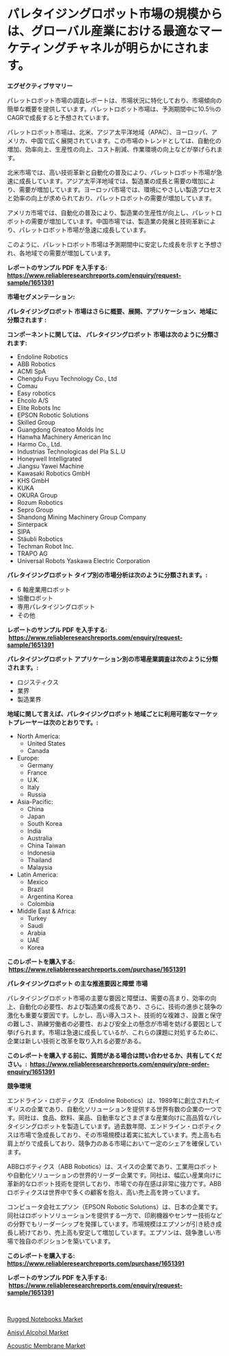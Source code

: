 <p><h1>パレタイジングロボット市場の規模からは、グローバル産業における最適なマーケティングチャネルが明らかにされます。</h1></p><p><strong>エグゼクティブサマリー</strong></p>
<p><p>パレットロボット市場の調査レポートは、市場状況に特化しており、市場傾向の簡単な概要を提供しています。パレットロボット市場は、予測期間中に10.5％のCAGRで成長すると予想されています。</p><p>パレットロボット市場は、北米、アジア太平洋地域（APAC）、ヨーロッパ、アメリカ、中国で広く展開されています。この市場のトレンドとしては、自動化の増加、効率向上、生産性の向上、コスト削減、作業環境の向上などが挙げられます。</p><p>北米市場では、高い技術革新と自動化の普及により、パレットロボット市場が急速に成長しています。アジア太平洋地域では、製造業の成長と需要の増加により、需要が増加しています。ヨーロッパ市場では、環境にやさしい製造プロセスと効率の向上が求められており、パレットロボットの需要が増加しています。</p><p>アメリカ市場では、自動化の普及により、製造業の生産性が向上し、パレットロボットの需要が増加しています。中国市場では、製造業の発展と技術革新により、パレットロボット市場が急速に成長しています。</p><p>このように、パレットロボット市場は予測期間中に安定した成長を示すと予想され、各地域での需要が増加しています。</p></p>
<p><strong>レポートのサンプル PDF を入手する: <a href="https://www.reliableresearchreports.com/enquiry/request-sample/1651391">https://www.reliableresearchreports.com/enquiry/request-sample/1651391</a></strong></p>
<p><strong>市場セグメンテーション:</strong></p>
<p><strong> パレタイジングロボット 市場はさらに概要、展開、アプリケーション、地域に分類されます :</strong></p>
<p><strong>コンポーネントに関しては、 パレタイジングロボット 市場は次のように分類されます: &nbsp;</strong></p>
<p><ul><li>Endoline Robotics</li><li>ABB Robotics</li><li>ACMI SpA</li><li>Chengdu Fuyu Technology Co., Ltd</li><li>Comau</li><li>Easy robotics</li><li>Ehcolo A/S</li><li>Elite Robots Inc</li><li>EPSON Robotic Solutions</li><li>Skilled Group</li><li>Guangdong Greatoo Molds Inc</li><li>Hanwha Machinery American Inc</li><li>Harmo Co., Ltd.</li><li>Industrias Technologicas del Pla S.L.U</li><li>Honeywell Intelligrated</li><li>Jiangsu Yawei Machine</li><li>Kawasaki Robotics GmbH</li><li>KHS GmbH</li><li>KUKA</li><li>OKURA Group</li><li>Rozum Robotics</li><li>Sepro Group</li><li>Shandong Mining Machinery Group Company</li><li>Sinterpack</li><li>SIPA</li><li>Stäubli Robotics</li><li>Techman Robot Inc.</li><li>TRAPO AG</li><li>Universal Robots
    Yaskawa Electric Corporation</li></ul></p>
<p><strong> パレタイジングロボット タイプ別の市場分析は次のように分類されます。:</strong></p>
<p><ul><li>6 軸産業用ロボット</li><li>協働ロボット</li><li>専用パレタイジングロボット</li><li>その他</li></ul></p>
<p><strong>レポートのサンプル PDF を入手する: &nbsp;<a href="https://www.reliableresearchreports.com/enquiry/request-sample/1651391">https://www.reliableresearchreports.com/enquiry/request-sample/1651391</a></strong></p>
<p><strong> パレタイジングロボット アプリケーション別の市場産業調査は次のように分類されます。:</strong></p>
<p><ul><li>ロジスティクス</li><li>業界</li><li>製造業界</li></ul></p>
<p><strong>地域に関して言えば、パレタイジングロボット 地域ごとに利用可能なマーケットプレーヤーは次のとおりです。:</strong></p>
<p><ul>
    <li>
        North America:
        <ul>
            <li>United States</li>
            <li>Canada</li>
        </ul>
    </li>
    <li>
        Europe:
        <ul>
            <li>Germany</li>
            <li>France</li>
            <li>U.K.</li>
            <li>Italy</li>
            <li>Russia</li>
        </ul>
    </li>
    <li>
        Asia-Pacific:
        <ul>
            <li>China</li>
            <li>Japan</li>
            <li>South Korea</li>
            <li>India</li>
            <li>Australia</li>
            <li>China Taiwan</li>
            <li>Indonesia</li>
            <li>Thailand</li>
            <li>Malaysia</li>
        </ul>
    </li>
    <li>
        Latin America:
        <ul>
            <li>Mexico</li>
            <li>Brazil</li>
            <li>Argentina Korea</li>
            <li>Colombia</li>
        </ul>
    </li>
    <li>
        Middle East & Africa:
        <ul>
            <li>Turkey</li>
            <li>Saudi</li>
            <li>Arabia</li>
            <li>UAE</li>
            <li>Korea</li>
        </ul>
    </li>
    </ul></p>
<p><strong>このレポートを購入する: &nbsp;<a href="https://www.reliableresearchreports.com/purchase/1651391">https://www.reliableresearchreports.com/purchase/1651391</a></strong></p>
<p><strong>パレタイジングロボット の主な推進要因と障壁 市場</strong></p>
<p><p>パレタイジングロボット市場の主要な要因と障壁は、需要の高まり、効率の向上、自動化の必要性、および製造業の成長であり、さらに、技術の進歩と競争の激化も重要な要因です。しかし、高い導入コスト、技術的な複雑さ、設置と保守の難しさ、熟練労働者の必要性、および安全上の懸念が市場を妨げる要因として挙げられます。市場は急速に成長しているが、これらの課題に対処するために、企業は新しい技術と改革を取り入れる必要がある。</p></p>
<p><strong>このレポートを購入する前に、質問がある場合は問い合わせるか、共有してください。:&nbsp; <a href="https://www.reliableresearchreports.com/enquiry/pre-order-enquiry/1651391">https://www.reliableresearchreports.com/enquiry/pre-order-enquiry/1651391</a></strong></p>
<p><strong>競争環境</strong></p>
<p><p>エンドライン・ロボティクス（Endoline Robotics）は、1989年に創立されたイギリスの企業であり、自動化ソリューションを提供する世界有数の企業の一つです。同社は、食品、飲料、薬品、自動車などさまざまな産業向けに高品質なパレタイジングロボットを製造しています。過去数年間、エンドライン・ロボティクスは市場で急成長しており、その市場規模は着実に拡大しています。売上高も右肩上がりで成長しており、競争力のある市場において一定のシェアを確保しています。</p><p>ABBロボティクス（ABB Robotics）は、スイスの企業であり、工業用ロボットや自動化ソリューションの世界的リーダー企業です。同社は、幅広い産業向けに革新的なロボット技術を提供しており、市場での存在感は非常に強力です。ABBロボティクスは世界中で多くの顧客を抱え、高い売上高を誇っています。</p><p>コンピュータ会社エプソン（EPSON Robotic Solutions）は、日本の企業です。同社はロボットソリューションを提供する一方で、印刷機器やセンサー技術などの分野でもリーダーシップを発揮しています。市場規模はエプソンが引き続き成長し続けており、売上高も安定して増加しています。エプソンは、競争激しい市場で独自のポジションを築いています。</p></p>
<p><strong>このレポートを購入する: &nbsp; <a href="https://www.reliableresearchreports.com/purchase/1651391">https://www.reliableresearchreports.com/purchase/1651391</a></strong></p>
<p><strong>レポートのサンプル PDF を入手する: &nbsp;<a href="https://www.reliableresearchreports.com/enquiry/request-sample/1651391">https://www.reliableresearchreports.com/enquiry/request-sample/1651391</a></strong><strong></strong></p>
<p>&nbsp;</p>
<p><p><a href="https://github.com/mahnoor2003/Market-Research-Report-List-3/blob/main/rugged-notebooks-market.md">Rugged Notebooks Market</a></p><p><a href="https://cedar-agate-3da.notion.site/Anisyl-Alcohol-Market-Share-Market-New-Trends-Analysis-Report-By-Type-By-Application-By-End-use--ceed990ac9f948e2858276cfaef32330">Anisyl Alcohol Market</a></p><p><a href="https://circular-yam-9b9.notion.site/Global-Acoustic-Membrane-Market-Size-and-Market-Trends-Insights-and-Projections-from-2024-to-2031-7e83fdab0f6741dfbbbc414fafae0c33">Acoustic Membrane Market</a></p></p>